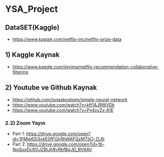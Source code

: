 # YSA_Project

## DataSET(Kaggle)
 -  https://www.kaggle.com/netflix-inc/netflix-prize-data

## 1) Kaggle Kaynak
 -  https://www.kaggle.com/jieyima/netflix-recommendation-collaborative-filtering

## 2) Youtube ve Github Kaynak
 -  https://github.com/jonasbostoen/simple-neural-network
 -  https://www.youtube.com/watch?v=kft1AJ9WVDk
 -  https://www.youtube.com/watch?v=Py4xvZx-A1E

### 2.2) Zoom Yayın
 -  Part 1: https://drive.google.com/open?id=1PMw6Si3vkE0fFGirRhWAFQzMTbO-ZL6I
 -  Part 2: https://drive.google.com/open?id=1b-NoQuvDcROJZBtJh8vRbfBqJD_RV6AV
